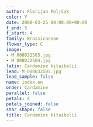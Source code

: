 ```yaml
---
author: Florijan Poljšak
color: Y
date: 2008-03-25 00:00:00+00:00
f_end: 5
f_start: 4
family: Brassicaceae
flower_type: C
image:
- M_008032505.jpg
- M_008032504.jpg
latin: Cardamine kitaibelii
lead: M_008032505.jpg
lead_sample: false
name: index.en
order: Cardamine
parallel: false
petals: 4
petals_joined: false
star_shape: false
title: Cardamine kitaibelii
---
```

